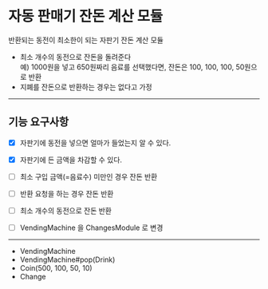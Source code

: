 # 자동 판매기 잔돈 계산 모듈

반환되는 동전이 최소한이 되는 자판기 잔돈 계산 모듈

- 최소 개수의 동전으로 잔돈을 돌려준다  
    예) 1000원을 넣고 650원짜리 음료를 선택했다면, 잔돈은 100, 100, 100, 50원으로 반환
- 지폐를 잔돈으로 반환하는 경우는 없다고 가정

---

## 기능 요구사항

- [x] 자판기에 동전을 넣으면 얼마가 들었는지 알 수 있다.
- [x] 자판기에 든 금액을 차감할 수 있다.
- [ ] 최소 구입 금액(=음료수) 미만인 경우 잔돈 반환
- [ ] 반환 요청을 하는 경우 잔돈 반환  
- [ ] 최소 개수의 동전으로 잔돈 반환

- [ ] VendingMachine 을 ChangesModule 로 변경

---

- VendingMachine
- VendingMachine#pop(Drink)
- Coin(500, 100, 50, 10)
- Change
